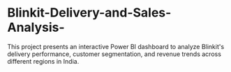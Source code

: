# Blinkit-Delivery-and-Sales-Analysis-
This project presents an interactive Power BI dashboard to analyze Blinkit's delivery performance, customer segmentation, and revenue trends across different regions in India.
